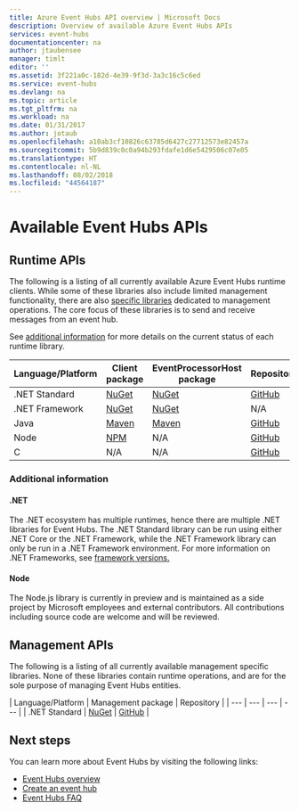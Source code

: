 ```yaml
---
title: Azure Event Hubs API overview | Microsoft Docs
description: Overview of available Azure Event Hubs APIs
services: event-hubs
documentationcenter: na
author: jtaubensee
manager: timlt
editor: ''
ms.assetid: 3f221a0c-182d-4e39-9f3d-3a3c16c5c6ed
ms.service: event-hubs
ms.devlang: na
ms.topic: article
ms.tgt_pltfrm: na
ms.workload: na
ms.date: 01/31/2017
ms.author: jotaub
ms.openlocfilehash: a10ab3cf10826c63785d6427c27712573e82457a
ms.sourcegitcommit: 5b9d839c0c0a94b293fdafe1d6e5429506c07e05
ms.translationtype: HT
ms.contentlocale: nl-NL
ms.lasthandoff: 08/02/2018
ms.locfileid: "44564187"
---
```

# <a name="available-event-hubs-apis"></a>Available Event Hubs APIs

## <a name="runtime-apis"></a>Runtime APIs

The following is a listing of all currently available Azure Event Hubs runtime clients. While some of these libraries also include limited management functionality, there are also [specific libraries](#management-apis) dedicated to management operations. The core focus of these libraries is to send and receive messages from an event hub.

See [additional information](#additional-information) for more details on the current status of each runtime library.

| Language/Platform | Client package | EventProcessorHost package | Repository |
| --- | --- | --- | --- |
| .NET Standard | [NuGet](https://www.nuget.org/packages/Microsoft.Azure.EventHubs/) | [NuGet](https://www.nuget.org/packages/Microsoft.Azure.EventHubs.Processor/) | [GitHub](https://github.com/azure/azure-event-hubs-dotnet) |
| .NET Framework | [NuGet](https://www.nuget.org/packages/WindowsAzure.ServiceBus/) | [NuGet](https://www.nuget.org/packages/Microsoft.Azure.ServiceBus.EventProcessorHost/) | N/A |
| Java | [Maven](https://search.maven.org/#search%7Cga%7C1%7Ca%3A%22azure-eventhubs%22) | [Maven](https://search.maven.org/#search%7Cga%7C1%7Ca%3A%22azure-eventhubs-eph%22) | [GitHub](https://github.com/Azure/azure-event-hubs-java) |
| Node | [NPM](https://www.npmjs.com/package/azure-event-hubs) | N/A | [GitHub](https://github.com/Azure/azure-event-hubs-node) |
| C | N/A | N/A | [GitHub](https://github.com/Azure/azure-event-hubs-c) |

### <a name="additional-information"></a>Additional information

#### <a name="net"></a>.NET
The .NET ecosystem has multiple runtimes, hence there are multiple .NET libraries for Event Hubs. The .NET Standard library can be run using either .NET Core or the .NET Framework, while the .NET Framework library can only be run in a .NET Framework environment. For more information on .NET Frameworks, see [framework versions.](https://docs.microsoft.com/dotnet/articles/standard/frameworks#framework-versions)

#### <a name="node"></a>Node

The Node.js library is currently in preview and is maintained as a side project by Microsoft employees and external contributors. All contributions including source code are welcome and will be reviewed.

## <a name="management-apis"></a>Management APIs

The following is a listing of all currently available management specific libraries. None of these libraries contain runtime operations, and are for the sole purpose of managing Event Hubs entities.

| Language/Platform | Management package | Repository |
| --- | --- | --- | --- |
| .NET Standard | [NuGet](https://www.nuget.org/packages/Microsoft.Azure.Management.EventHub) | [GitHub](https://github.com/Azure/azure-sdk-for-net/tree/AutoRest/src/ResourceManagement/EventHub) |

## <a name="next-steps"></a>Next steps
You can learn more about Event Hubs by visiting the following links:

* [Event Hubs overview](event-hubs-what-is-event-hubs.md)
* [Create an event hub](event-hubs-create.md)
* [Event Hubs FAQ](event-hubs-faq.md)